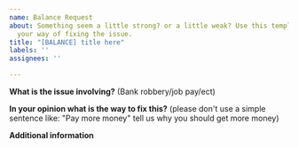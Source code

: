 ```yaml
---
name: Balance Request
about: Something seem a little strong? or a little weak? Use this template to share
  your way of fixing the issue.
title: "[BALANCE] title here"
labels: ''
assignees: ''

---
```


**What is the issue involving?**
(Bank robbery/job pay/ect)

**In your opinion what is the way to fix this?**
(please don't use a simple sentence like: "Pay more money" tell us why you should get more money)

**Additional information**

